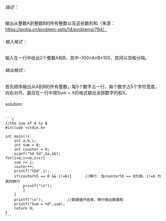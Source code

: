 ###### 描述：
输出从整数A到整数B的所有整数以及这些数的和（来源：https://pintia.cn/problem-sets/14/problems/794）
###### 输入格式：
输入在一行中给出2个整数A和B，其中−100≤A≤B≤100，其间以空格分隔。
###### 输出格式：
首先顺序输出从A到B的所有整数，每5个数字占一行，每个数字占5个字符宽度，向右对齐。最后在一行中按Sum = X的格式输出全部数字的和X。

###### solution:
    ```c
    //the sum of A to B  
    #include <stdio.h>
     
    int main(){
    	int a,b,i;
    	int sum = 0;
    	int counter = 0;
    	scanf("%d %d",&a,&b);
    for(i=a;i<=b;i++){   
    	sum += i;
    	couter++;   
    	printf("%5d",i); 
    	if(couter%5 == 0 && i!=b){ 		//换行：当counter%5 == 0为真，i!=b 为真时换行   
    		printf("\n");
    		}
    	}
    	printf("\n");			//数据循环结束，换行输出数据和
    	printf("Sum = %d",sum);
    	return 0;
    }
    ```
    